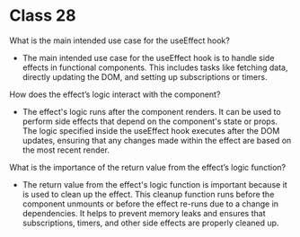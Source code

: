 # Class 28

What is the main intended use case for the useEffect hook?

- The main intended use case for the useEffect hook is to handle side effects in functional components. This includes tasks like fetching data, directly updating the DOM, and setting up subscriptions or timers.

How does the effect’s logic interact with the component?

- The effect's logic runs after the component renders. It can be used to perform side effects that depend on the component's state or props. The logic specified inside the useEffect hook executes after the DOM updates, ensuring that any changes made within the effect are based on the most recent render.

What is the importance of the return value from the effect’s logic function?

- The return value from the effect's logic function is important because it is used to clean up the effect. This cleanup function runs before the component unmounts or before the effect re-runs due to a change in dependencies. It helps to prevent memory leaks and ensures that subscriptions, timers, and other side effects are properly cleaned up.
